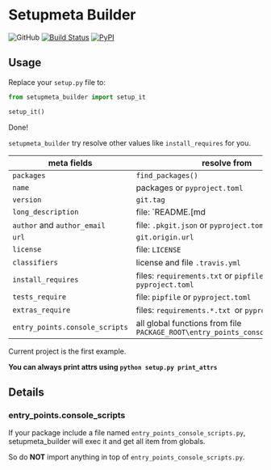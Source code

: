 # Setupmeta Builder

![GitHub](https://img.shields.io/github/license/Cologler/setupmeta_builder-python.svg)
[![Build Status](https://travis-ci.com/Cologler/setupmeta_builder-python.svg?branch=master)](https://travis-ci.com/Cologler/setupmeta_builder-python)
[![PyPI](https://img.shields.io/pypi/v/setupmeta_builder.svg)](https://pypi.org/project/setupmeta_builder/)

## Usage

Replace your `setup.py` file to:

```py
from setupmeta_builder import setup_it

setup_it()
```

Done!

`setupmeta_builder` try resolve other values like `install_requires` for you.

| meta fields                    | resolve from                                                 |
| ------------------------------ | ------------------------------------------------------------ |
| `packages`                     | `find_packages()`                                            |
| `name`                         | packages or `pyproject.toml`                                 |
| `version`                      | `git.tag`                                                    |
| `long_description`             | file: `README.[md|rst]`                                      |
| `author` and `author_email`    | file: `.pkgit.json` or `pyproject.toml`                      |
| `url`                          | `git.origin.url`                                             |
| `license`                      | file: `LICENSE`                                              |
| `classifiers`                  | license and file `.travis.yml`                               |
| `install_requires`             | files: `requirements.txt` or `pipfile` or `pyproject.toml`   |
| `tests_require`                | file: `pipfile` or `pyproject.toml`                          |
| `extras_require`               | files: `requirements.*.txt `or `pyproject.toml`              |
| `entry_points.console_scripts` | all global functions from file `PACKAGE_ROOT\entry_points_console_scripts.py` |

Current project is the first example.

**You can always print attrs using `python setup.py print_attrs`**

## Details

### entry_points.console_scripts

If your package include a file named `entry_points_console_scripts.py`, setupmeta_builder will exec it and get all item from globals.

So do **NOT** import anything in top of `entry_points_console_scripts.py`.
